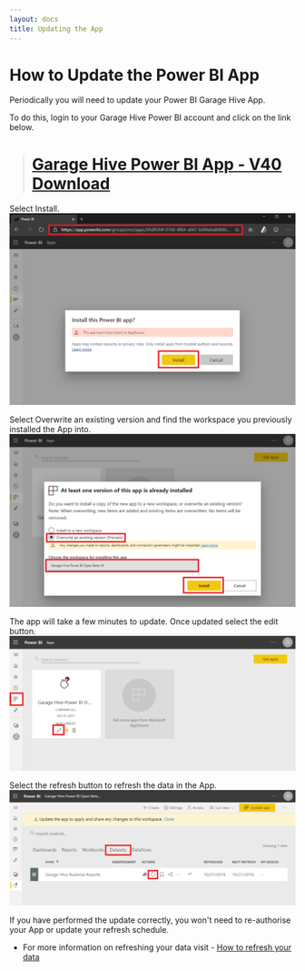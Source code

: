 ```yaml
---
layout: docs
title: Updating the App
---
```


#   How to Update the Power BI App

Periodically you will need to update your Power BI Garage Hive App. 

To do this, login to your Garage Hive Power BI account and click on the link below.

> # [Garage Hive Power BI App - V40 Download](https://app.powerbi.com/Redirect?action=InstallApp&appId=739eb02b-643e-4bc3-a9ae-61191a89452d&packageKey=5036903e-cde3-4bc5-9283-9021165f710bThVxZIUdgL9VO1ue4llxtcWiA6Xy1Q6IF19Rn1oo94g&ownerId=1bde89ad-b4ce-45df-a919-e1e08e47294d&buildVersion=40&fbclid=IwAR0u96idv4D4JFI8TLrouup2xgwHgJj8pb5GAmClaLg9QwsMazPMJ0cOL8Y "Power BI V40 Download")
 
Select Install.
![](media/powerbi-app-update.png)

Select Overwrite an existing version and find the workspace you previously installed the App into. 
![](media/powerbi-app-overwrite.png)

The app will take a few minutes to update. Once updated select the edit button. 
![](media/powerbi-app-update-overwrite-edit.png)

Select the refresh button to refresh the data in the App. 
![](media/powerbi-app-update-refresh.png)

If you have performed the update correctly, you won't need to re-authorise your App or update your refresh schedule. 

* For more information on refreshing your data visit - [How to refresh your data](https://docs.garagehive.co.uk/docs/powerbi-refresh-data.html "How to refresh your data")